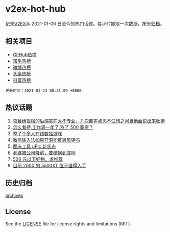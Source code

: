 # v2ex-hot-hub

 记录[V2EX](https://www.v2ex.com/)从 2021-01-06 日至今的热门话题。每小时抓取一次数据，按天[归档](archives)。
 
 ## 相关项目

- [GitHub热榜](https://github.com/lonnyzhang423/github-hot-hub)
- [知乎热榜](https://github.com/lonnyzhang423/zhihu-hot-hub)
- [微博热榜](https://github.com/lonnyzhang423/weibo-hot-hub)
- [头条热榜](https://github.com/lonnyzhang423/toutiao-hot-hub)
- [抖音热榜](https://github.com/lonnyzhang423/douyin-hot-hub)


 `更新时间：2021-01-23 00:31:09 +0800`

## 热议话题

1. [项目组搭档的后端实在太不专业，几次都差点忍不住想之间当他面说出来吐槽](https://www.v2ex.com/t/747316)
1. [怎么看待,工作满一年了,涨了 500 薪资？](https://www.v2ex.com/t/747298)
1. [整了个多人在线数独游戏](https://www.v2ex.com/t/747319)
1. [微信输入法如果开源能反转风评吗](https://www.v2ex.com/t/747327)
1. [图床工具 uPic 新状态](https://www.v2ex.com/t/747245)
1. [老婆被公司降薪，要硬钢到底吗](https://www.v2ex.com/t/747336)
1. [500 元以下好物，求推荐](https://www.v2ex.com/t/747270)
1. [目前 2000 的 5500XT 值不值得入手](https://www.v2ex.com/t/747379)

## 历史归档

[archives](archives)

## License

See the [LICENSE](LICENSE) file for license rights and limitations (MIT).
